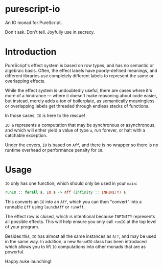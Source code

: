 # purescript-io

An IO monad for PureScript.

Don't ask. Don't tell. Joyfully use in secrecy.

# Introduction

PureScript's effect system is based on row types, and has no semantic or
algebraic basis. Often, the effect labels have poorly-defined meanings, and
different libraries use completely different labels to represent the same or
overlapping effects.

While the effect system is undoubtedly useful, there are cases where it's more
of a hindrance — where it doesn't make reasoning about code easier, but instead,
merely adds a ton of boilerplate, as semantically meaningless or overlapping
labels get threaded through endless stacks of functions.

In those cases, `IO` is here to the rescue!

`IO a` represents a computation that may be synchronous or asynchronous, and
which will either yield a value of type `a`, run forever, or halt with a
catchable exception.

Under the covers, `IO` is based on `Aff`, and there is no wrapper so there is
no runtime overhead or performance penalty for `IO`.

# Usage

`IO` only has one function, which should only be used in your `main`:

```haskell
runIO :: forall a. IO a -> Aff (infinity :: INFINITY) a
```

This converts an `IO` into an `Aff`, which you can then "convert" into a
runnable `Eff` using `launchAff` or `runAff`.

The effect row is closed, which is intentional because `INFINITY` represents
all possible effects. This will help ensure you only call `runIO` at the top
level of your program.

Besides this, `IO` has almost all the same instances as `Aff`, and may be used
in the same way. In addition, a new `MonadIO` class has been introduced which
allows you to lift `IO` computations into other monads that are as powerful.

Happy nuke launching!
